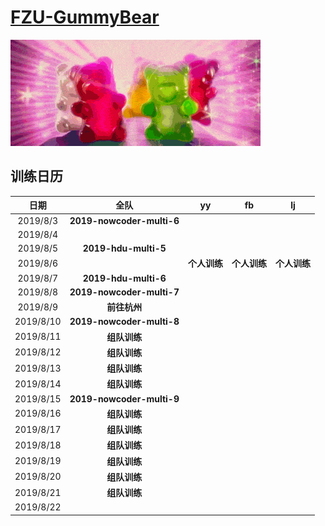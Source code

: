 # [FZU-GummyBear](https://github.com/FZU-GummyBear)

![](https://github.com/FZU-GummyBear/Dream/raw/master/%E8%8D%89%E7%A8%BF/pic/1.gif)

## 训练日历

|    日期     |            全队             |    yy    |    fb    |    lj    |
| :-------: | :-----------------------: | :------: | :------: | :------: |
| 2019/8/3  | **2019-nowcoder-multi-6** |          |          |          |
| 2019/8/4  |                           |          |          |          |
| 2019/8/5  |   **2019-hdu-multi-5**    |          |          |          |
| 2019/8/6  |                           | **个人训练** | **个人训练** | **个人训练** |
| 2019/8/7  |   **2019-hdu-multi-6**    |          |          |          |
| 2019/8/8  | **2019-nowcoder-multi-7** |          |          |          |
| 2019/8/9  |         **前往杭州**          |          |          |          |
| 2019/8/10 | **2019-nowcoder-multi-8** |          |          |          |
| 2019/8/11 |         **组队训练**          |          |          |          |
| 2019/8/12 |         **组队训练**          |          |          |          |
| 2019/8/13 |         **组队训练**          |          |          |          |
| 2019/8/14 |         **组队训练**          |          |          |          |
| 2019/8/15 | **2019-nowcoder-multi-9** |          |          |          |
| 2019/8/16 |         **组队训练**          |          |          |          |
| 2019/8/17 |         **组队训练**          |          |          |          |
| 2019/8/18 |         **组队训练**          |          |          |          |
| 2019/8/19 |         **组队训练**          |          |          |          |
| 2019/8/20 |         **组队训练**          |          |          |          |
| 2019/8/21 |         **组队训练**          |          |          |          |
| 2019/8/22 |                           |          |          |          |

